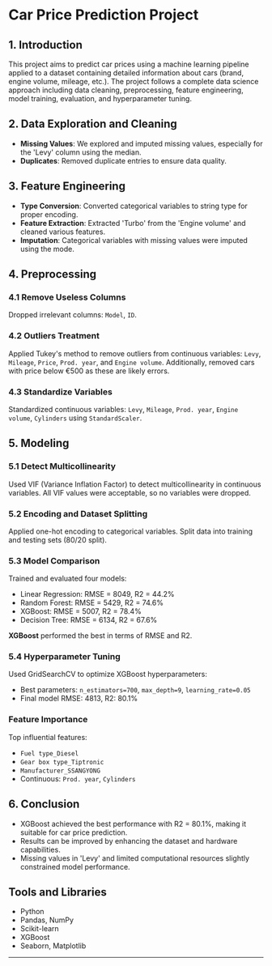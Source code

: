 # Car Price Prediction Project

## 1. Introduction
This project aims to predict car prices using a machine learning pipeline applied to a dataset containing detailed information about cars (brand, engine volume, mileage, etc.). The project follows a complete data science approach including data cleaning, preprocessing, feature engineering, model training, evaluation, and hyperparameter tuning.

## 2. Data Exploration and Cleaning
- **Missing Values**: We explored and imputed missing values, especially for the 'Levy' column using the median.
- **Duplicates**: Removed duplicate entries to ensure data quality.

## 3. Feature Engineering
- **Type Conversion**: Converted categorical variables to string type for proper encoding.
- **Feature Extraction**: Extracted 'Turbo' from the 'Engine volume' and cleaned various features.
- **Imputation**: Categorical variables with missing values were imputed using the mode.

## 4. Preprocessing
### 4.1 Remove Useless Columns
Dropped irrelevant columns: `Model`, `ID`.

### 4.2 Outliers Treatment
Applied Tukey's method to remove outliers from continuous variables: `Levy`, `Mileage`, `Price`, `Prod. year`, and `Engine volume`. Additionally, removed cars with price below €500 as these are likely errors.

### 4.3 Standardize Variables
Standardized continuous variables: `Levy`, `Mileage`, `Prod. year`, `Engine volume`, `Cylinders` using `StandardScaler`.

## 5. Modeling
### 5.1 Detect Multicollinearity
Used VIF (Variance Inflation Factor) to detect multicollinearity in continuous variables. All VIF values were acceptable, so no variables were dropped.

### 5.2 Encoding and Dataset Splitting
Applied one-hot encoding to categorical variables. Split data into training and testing sets (80/20 split).

### 5.3 Model Comparison
Trained and evaluated four models:
- Linear Regression: RMSE = 8049, R2 = 44.2%
- Random Forest: RMSE = 5429, R2 = 74.6%
- XGBoost: RMSE = 5007, R2 = 78.4%
- Decision Tree: RMSE = 6134, R2 = 67.6%

**XGBoost** performed the best in terms of RMSE and R2.

### 5.4 Hyperparameter Tuning
Used GridSearchCV to optimize XGBoost hyperparameters:
- Best parameters: `n_estimators=700`, `max_depth=9`, `learning_rate=0.05`
- Final model RMSE: 4813, R2: 80.1%

### Feature Importance
Top influential features:
- `Fuel type_Diesel`
- `Gear box type_Tiptronic`
- `Manufacturer_SSANGYONG`
- Continuous: `Prod. year`, `Cylinders`

## 6. Conclusion
- XGBoost achieved the best performance with R2 = 80.1%, making it suitable for car price prediction.
- Results can be improved by enhancing the dataset and hardware capabilities.
- Missing values in 'Levy' and limited computational resources slightly constrained model performance.

## Tools and Libraries
- Python
- Pandas, NumPy
- Scikit-learn
- XGBoost
- Seaborn, Matplotlib

---
